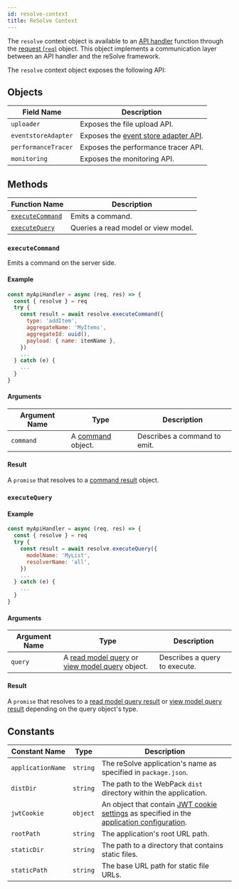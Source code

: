 ```yaml
---
id: resolve-context
title: ReSolve Context
---
```


The `resolve` context object is available to an [API handler](api-handler.md) function through the [request (`req`)](api-handler.md#request) object. This object implements a communication layer between an API handler and the reSolve framework.

The `resolve` context object exposes the following API:

## Objects

| Field Name          | Description                                                       |
| ------------------- | ----------------------------------------------------------------- |
| `uploader`          | Exposes the file upload API.                                      |
| `eventstoreAdapter` | Exposes the [event store adapter API](../event-store-adapter.md). |
| `performanceTracer` | Exposes the performance tracer API.                               |
| `monitoring`        | Exposes the monitoring API.                                       |

## Methods

| Function Name                       | Description                         |
| ----------------------------------- | ----------------------------------- |
| [`executeCommand`](#executecommand) | Emits a command.                    |
| [`executeQuery`](#executequery)     | Queries a read model or view model. |

### `executeCommand`

Emits a command on the server side.

#### Example

```js
const myApiHandler = async (req, res) => {
  const { resolve } = req
  try {
    const result = await resolve.executeCommand({
      type: 'addItem',
      aggregateName: 'MyItems',
      aggregateId: uuid(),
      payload: { name: itemName },
    })
    ...
  } catch (e) {
    ...
  }
}
```

#### Arguments

| Argument Name | Type                                              | Description                  |
| ------------- | ------------------------------------------------- | ---------------------------- |
| `command`     | A [command](../command.md#command-object) object. | Describes a command to emit. |

#### Result

A `promise` that resolves to a [command result](../command.md#command-result-object) object.

### `executeQuery`

#### Example

```js
const myApiHandler = async (req, res) => {
  const { resolve } = req
  try {
    const result = await resolve.executeQuery({
      modelName: 'MyList',
      resolverName: 'all',
    })
    ...
  } catch (e) {
    ...
  }
}
```

#### Arguments

| Argument Name | Type                                                                                                                         | Description                   |
| ------------- | ---------------------------------------------------------------------------------------------------------------------------- | ----------------------------- |
| `query `      | A [read model query](../read-model/query.md#query-object) or [view model query](../view-model/query.md#query-object) object. | Describes a query to execute. |

#### Result

A `promise` that resolves to a [read model query result](../read-model/query.md#result-object) or [view model query result](../view-model/query.md#result-object) depending on the query object's type.

## Constants

| Constant Name     | Type     | Description                                                                                                                                                                     |
| ----------------- | -------- | ------------------------------------------------------------------------------------------------------------------------------------------------------------------------------- |
| `applicationName` | `string` | The reSolve application's name as specified in `package.json`.                                                                                                                  |
| `distDir`         | `string` | The path to the WebPack `dist` directory within the application.                                                                                                                |
| `jwtCookie`       | `object` | An object that contain [JWT cookie settings](../../application-configuration.md#jwtcookie) as specified in the [application configuration](../../application-configuration.md). |
| `rootPath`        | `string` | The application's root URL path.                                                                                                                                                |
| `staticDir`       | `string` | The path to a directory that contains static files.                                                                                                                             |
| `staticPath`      | `string` | The base URL path for static file URLs.                                                                                                                                         |
